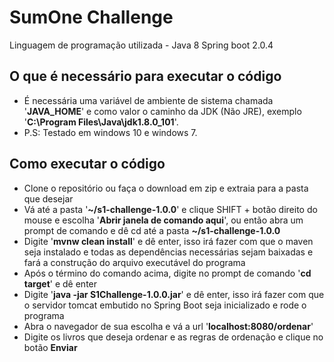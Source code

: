 ﻿# SumOne Challenge
Linguagem de programação utilizada - Java 8
Spring boot 2.0.4

## O que é necessário para executar o código
 * É necessária uma variável de ambiente de sistema chamada '**JAVA_HOME**' e como valor o caminho da JDK (Não JRE), exemplo '**C:\Program Files\Java\jdk1.8.0_101**'.
 * P.S: Testado em windows 10 e windows 7.

## Como executar o código
* Clone o repositório ou faça o download em zip e extraia para a pasta que desejar
* Vá até a pasta '**~/s1-challenge-1.0.0**' e clique SHIFT + botão direito do mouse e escolha '**Abrir janela de comando aqui**', ou então abra um prompt de comando e dê cd até a pasta **~/s1-challenge-1.0.0**
* Digite '**mvnw clean install**' e dê enter, isso irá fazer com que o maven seja instalado e todas as dependências necessárias sejam baixadas e fará a construção do arquivo executável do programa
* Após o término do comando acima, digite no prompt de comando '**cd target**' e dê enter
* Digite '**java -jar S1Challenge-1.0.0.jar**' e dê enter, isso irá fazer com que o servidor tomcat embutido no Spring Boot seja inicializado e rode o programa
* Abra o navegador de sua escolha e vá a url '**localhost:8080/ordenar**'
* Digite os livros que deseja ordenar e as regras de ordenação e clique no botão **Enviar**
